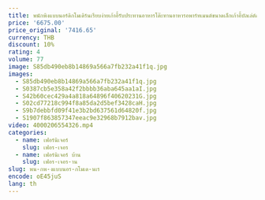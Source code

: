 ```yaml
---
title: พนักพิงแบบนอร์ดิกโมเดิร์นเรียบง่ายเก้าอี้รับประทานอาหารโต๊ะทานอาหารอพาร์ทเมนต์ขนาดเล็กเก้าอี้บัลเล่ต์สไตล์ครีมเก้าอี้โต๊ะทานอาหารแต่งหน้า
price: '6675.00'
price_original: '7416.65'
currency: THB
discount: 10%
rating: 4
volume: 77
image: S85db490eb8b14869a566a7fb232a41f1q.jpg
images:
  - S85db490eb8b14869a566a7fb232a41f1q.jpg
  - S0387cb5e358a42f2bbbb36aba645aa1aI.jpg
  - S42b60cec429a4a818a64896f40620231G.jpg
  - S02cd77218c994f8a85da2d5bef3428caH.jpg
  - S9b7debbfd09f41e3b2bd637561d64820f.jpg
  - S1907f863857347eeac9e32968b7912bav.jpg
video: 4000206554326.mp4
categories:
  - name: เฟอร์นิเจอร์
    slug: เฟอร-เจอร
  - name: เฟอร์นิเจอร์ บ้าน
    slug: เฟอร-เจอร-าน
slug: พน-กพ-งแบบนอร-กโมเด-นเร
encode: oE45juS
lang: th
---
```

  